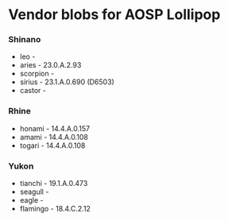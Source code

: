 # Vendor blobs for AOSP Lollipop

### Shinano
* leo      -
* aries    - 23.0.A.2.93
* scorpion -
* sirius   - 23.1.A.0.690 (D6503)
* castor   -

### Rhine
* honami   - 14.4.A.0.157
* amami    - 14.4.A.0.108
* togari   - 14.4.A.0.108

### Yukon
* tianchi  - 19.1.A.0.473
* seagull  -
* eagle    -
* flamingo - 18.4.C.2.12
